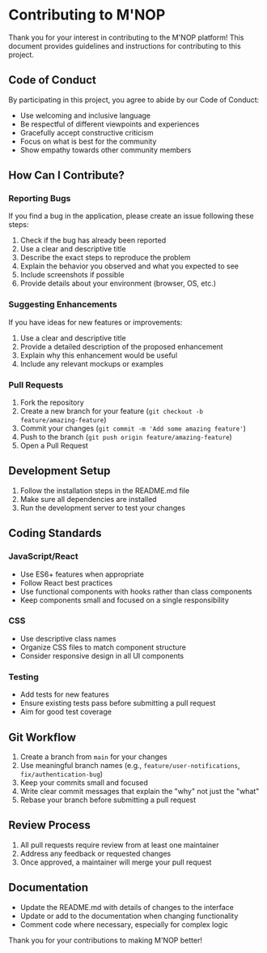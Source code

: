 # Contributing to M'NOP

Thank you for your interest in contributing to the M'NOP platform! This document provides guidelines and instructions for contributing to this project.

## Code of Conduct

By participating in this project, you agree to abide by our Code of Conduct:

- Use welcoming and inclusive language
- Be respectful of different viewpoints and experiences
- Gracefully accept constructive criticism
- Focus on what is best for the community
- Show empathy towards other community members

## How Can I Contribute?

### Reporting Bugs

If you find a bug in the application, please create an issue following these steps:

1. Check if the bug has already been reported
2. Use a clear and descriptive title
3. Describe the exact steps to reproduce the problem
4. Explain the behavior you observed and what you expected to see
5. Include screenshots if possible
6. Provide details about your environment (browser, OS, etc.)

### Suggesting Enhancements

If you have ideas for new features or improvements:

1. Use a clear and descriptive title
2. Provide a detailed description of the proposed enhancement
3. Explain why this enhancement would be useful
4. Include any relevant mockups or examples

### Pull Requests

1. Fork the repository
2. Create a new branch for your feature (`git checkout -b feature/amazing-feature`)
3. Commit your changes (`git commit -m 'Add some amazing feature'`)
4. Push to the branch (`git push origin feature/amazing-feature`)
5. Open a Pull Request

## Development Setup

1. Follow the installation steps in the README.md file
2. Make sure all dependencies are installed
3. Run the development server to test your changes

## Coding Standards

### JavaScript/React

- Use ES6+ features when appropriate
- Follow React best practices
- Use functional components with hooks rather than class components
- Keep components small and focused on a single responsibility

### CSS

- Use descriptive class names
- Organize CSS files to match component structure
- Consider responsive design in all UI components

### Testing

- Add tests for new features
- Ensure existing tests pass before submitting a pull request
- Aim for good test coverage

## Git Workflow

1. Create a branch from `main` for your changes
2. Use meaningful branch names (e.g., `feature/user-notifications`, `fix/authentication-bug`)
3. Keep your commits small and focused
4. Write clear commit messages that explain the "why" not just the "what"
5. Rebase your branch before submitting a pull request

## Review Process

1. All pull requests require review from at least one maintainer
2. Address any feedback or requested changes
3. Once approved, a maintainer will merge your pull request

## Documentation

- Update the README.md with details of changes to the interface
- Update or add to the documentation when changing functionality
- Comment code where necessary, especially for complex logic

Thank you for your contributions to making M'NOP better!
